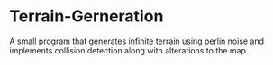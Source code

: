 # Terrain-Gerneration
A small program that generates infinite terrain using perlin noise and implements collision detection along with alterations to the map.
